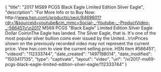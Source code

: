 {
    "title": "2017 MS69 PCGS Black Eagle Limited Edition Silver Eagle",
    "description": "For More Info or to Buy Now: http:\/\/www.hsn.com\/products\/seo\/8469601?rdr=1&sourceid=youtube&cm_mmc=Social-_-Youtube-_-ProductVideo-_-566451\r\n2017 MS69 PCGS \"Black Eagle\" Limited Edition Silver Eagle Dollar Coin\nThe Eagle has landed. The Silver Eagle, that is. It's one of the most popular silver bullion coins ever issued by the United...\r\nPrices shown on the previously recorded video may not represent the current price.  View hsn.com to view the current selling price. HSN Item #566451",
    "videoid": "112333744",
    "date_created": "1497198014",
    "date_modified": "1503417135",
    "type": "captivate",
    "layout": "video",
    "url": "\/v\/2017-ms69-pcgs-black-eagle-limited-edition-silver-eagle\/112333744"
}